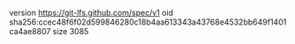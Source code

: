 version https://git-lfs.github.com/spec/v1
oid sha256:ccec48f6f02d599846280c18b4aa613343a43768e4532bb649f1401ca4ae8807
size 3085
